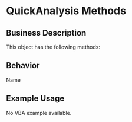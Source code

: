 # QuickAnalysis Methods

## Business Description
This object has the following methods:

## Behavior
Name

## Example Usage
No VBA example available.